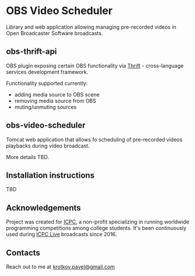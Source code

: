 # OBS Video Scheduler

Library and web application allowing managing pre-recorded videos in Open Broadcaster Software broadcasts.

## obs-thrift-api

OBS plugin exposing certain OBS functionality via [Thrift](https://thrift.apache.org/) - cross-language services development framework.

Functionality supported currently:
- adding media source to OBS scene
- removing media source from OBS
- muting/unmuting sources

## obs-video-scheduler

Tomcat web application that allows fo scheduling of pre-recorded videos playbacks during video broadcast.

More details TBD.

## Installation instructions
TBD

## Acknowledgements
Project was created for [ICPC](https://icpc.baylor.edu/), a non-profit 
specializing in running worldwide programming competitions among college students.
It's been continuously used during [ICPC Live](http://live.icpc.global/) broadcasts since 2016.

## Contacts
Reach out to me at krotkov.pavel@gmail.com

